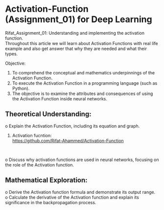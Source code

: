 # Activation-Function (Assignment_01) for Deep Learning
Rifat_Assignment_01: Understanding and implementing the activation function.<br/>
Throughout this article we will learn about Activation Functions with real life example and also get answer that why they are needed and what their types.

Objective:
1. To comprehend the conceptual and mathematics underpinnings of the Activation Function.
2. To execute the Activation Function in a programming language (such as Python).
3. The objective is to examine the attributes and consequences of using the Activation Function
inside neural networks.<br />

## Theoretical Understanding:
  o Explain the Activation Function, including its equation and graph.<br/>
  1. Activation fucntion: 
  <br/>https://github.com/Rifat-Ahammed/Activation-Function
<br/>

  o Discuss why activation functions are used in neural networks, focusing on the role of the
   Activation function.<br/>
## Mathematical Exploration:
  o Derive the Activation function formula and demonstrate its output range.<br/>
  o Calculate the derivative of the Activation function and explain its significance in the
backpropagation process.<br/>

